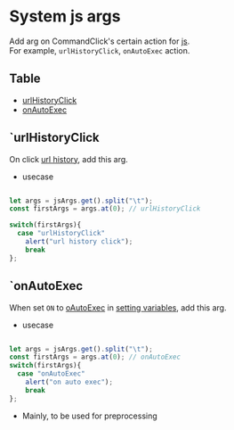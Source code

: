 # System js args


Add arg on CommandClick's certain action for [js](https://github.com/puutaro/CommandClick/blob/master/md/developer/js_interface/functions/JsArgs/get.md).  
For example, `urlHistoryClick`, `onAutoExec` action.  



Table
-----------------
* [urlHistoryClick](#urlhistoryclick)
* [onAutoExec](#onautoexec)
  

## `urlHistoryClick

On click [url history](https://github.com/puutaro/CommandClick/blob/master/USAGE.md#url-history), add this arg.  


- usecase
  
```js.js

let args = jsArgs.get().split("\t");
const firstArgs = args.at(0); // urlHistoryClick

switch(firstArgs){
  case "urlHistoryClick"
    alert("url history click");
    break
};

```


## `onAutoExec

When set `ON` to [oAutoExec](https://github.com/puutaro/CommandClick/blob/master/md/developer/setting_variables.md#onautoexec) in [setting variables](https://github.com/puutaro/CommandClick/blob/master/md/developer/setting_variables.md#setting-variable), add this arg.  



- usecase
  
```js.js

let args = jsArgs.get().split("\t");
const firstArgs = args.at(0); // onAutoExec
switch(firstArgs){
  case "onAutoExec"
    alert("on auto exec");
    break
};

```

- Mainly, to be used for preprocessing 

